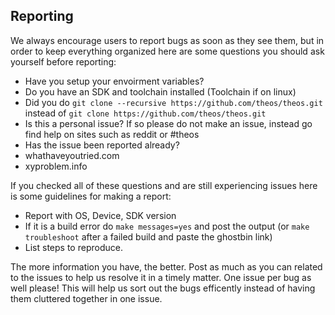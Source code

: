 ## Reporting
We always encourage users to report bugs as soon as they see them, but in order to keep everything organized here are some questions you should ask yourself before reporting:
* Have you setup your envoirment variables?
* Do you have an SDK and toolchain installed (Toolchain if on linux)
* Did you do `git clone --recursive https://github.com/theos/theos.git` instead of `git clone https://github.com/theos/theos.git`
* Is this a personal issue? If so please do not make an issue, instead go find help on sites such as reddit or #theos
* Has the issue been reported already?
* whathaveyoutried.com
* xyproblem.info

If you checked all of these questions and are still experiencing issues here is some guidelines for making a report:
* Report with OS, Device, SDK version 
* If it is a build error do `make messages=yes` and post the output (or `make troubleshoot` after a failed build and paste the ghostbin link)
* List steps to reproduce.

The more information you have, the better. Post as much as you can related to the issues to help us resolve it in a timely matter. One issue per bug as well please! This will help us sort out the bugs efficently instead of having them cluttered together in one issue.
